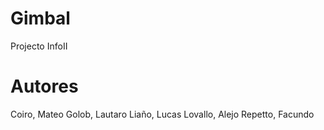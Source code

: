 # Gimbal
Projecto InfoII

# Autores

Coiro, Mateo
Golob, Lautaro
Liaño, Lucas
Lovallo, Alejo
Repetto, Facundo
